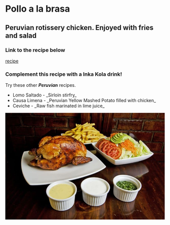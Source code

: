 # Pollo a la brasa
## Peruvian rotissery chicken. Enjoyed with fries and salad
### Link to the recipe below
[recipe](https://www.daringgourmet.com/pollo-la-brasa-peruvian-roasted-chicken/)

### Complement this recipe with a Inka Kola drink!

Try these other ***Peruvian*** recipes.
<ul>
    <li>Lomo Saltado - _Sirloin stirfry_ </li>
    <li>Causa Limena - _Peruvian Yellow Mashed Potato filled with chicken_</li>
    <li>Ceviche - _Raw fish marinated in lime juice_</li>
</ul>

![Pollo a la brasa](recipe.jpg "It's Delicious")